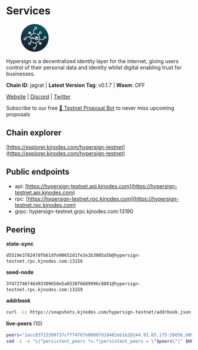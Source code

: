 # Services

<figure><img src="https://raw.githubusercontent.com/kj89/cosmos-images/main/logos/hypersign.png" alt=""><figcaption></figcaption></figure>

Hypersign is a decentralized identity layer for the internet, giving  users control of their personal data and identity whilst digital  enabling trust for businesses.

**Chain ID**: jagrat | **Latest Version Tag**: v0.1.7 | **Wasm**: OFF

[Website](https://hypersign.id) | [Discord](https://discord.gg/DmuUjMrHVw) | [Twitter](https://twitter.com/hypersignchain)



Subscribe to our free [🤖 Testnet Proposal Bot](https://t.me/kjnodes_testnet_proposal_bot) to never miss upcoming proposals


## Chain explorer
[https://explorer.kjnodes.com/hypersign-testnet](https://explorer.kjnodes.com/hypersign-testnet)

## Public endpoints

* api: [https://hypersign-testnet.api.kjnodes.com](https://hypersign-testnet.api.kjnodes.com)
* rpc: [https://hypersign-testnet.rpc.kjnodes.com](https://hypersign-testnet.rpc.kjnodes.com)
* grpc: hypersign-testnet.grpc.kjnodes.com:13190

## Peering

**state-sync**

```text
d5519e378247dfb61dfe90652d1fe3e2b3005a5b@hypersign-testnet.rpc.kjnodes.com:13156
```

**seed-node**

```text
3f472746f46493309650e5a033076689996c8881@hypersign-testnet.rpc.kjnodes.com:13159
```

**addrbook**
```bash
curl -Ls https://snapshots.kjnodes.com/hypersign-testnet/addrbook.json > $HOME/.hid-node/config/addrbook.json
```

**live-peers** (10)
```bash
peers="1acc83715399737cff74767e00807d1d402eb1e2@144.91.65.175:26656,b09953bd16cdb17576c4fc356e39773a8e500133@149.202.73.104:11456,bbbd2b6da27d29648b4a429885601d8a024633f8@46.166.172.249:31656,d92268c246e02a54103f7098b901b876c88f006e@5.161.130.108:26656,1e3f0aeb6f2a2017b122af2461a75c9695790954@65.108.233.109:10956,aa8c0064e866dc57b341a389006df8925a0718fe@5.161.55.130:31656,d5519e378247dfb61dfe90652d1fe3e2b3005a5b@65.109.68.190:13156,17befe8d02039c5b0f4489d22fcfe768cb35a035@209.145.53.163:10656,d7c9b9a3c3a6c5f4ccdfb37a8358755b277271c1@3.110.226.164:26656,610843eda2f0388cb8e75917e8c1f63350bd3bd1@154.26.131.130:16656"
sed -i -e "s|^persistent_peers *=.*|persistent_peers = \"$peers\"|" $HOME/.hid-node/config/config.toml
```

